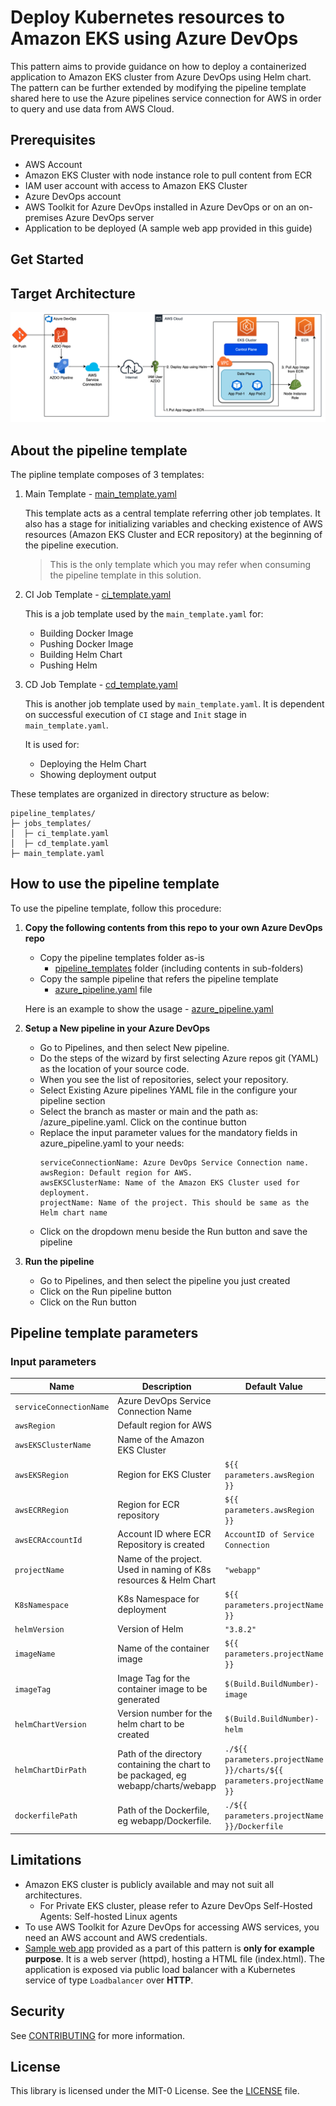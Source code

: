 # Deploy Kubernetes resources to Amazon EKS using Azure DevOps
This pattern aims to provide guidance on how to deploy a containerized application to Amazon EKS cluster from Azure DevOps using Helm chart. 
The pattern can be further extended by modifying the pipeline template shared here to use the Azure pipelines service connection for AWS in order to query and use data from AWS Cloud.

## Prerequisites
- AWS Account
- Amazon EKS Cluster with node instance role to pull content from ECR
- IAM user account with access to Amazon EKS Cluster
- Azure DevOps account
- AWS Toolkit for Azure DevOps installed in Azure DevOps or on an on-premises Azure DevOps server
- Application to be deployed (A sample web app provided in this guide)

## Get Started

## Target Architecture
![Target Architecture](./docs/img/Architecture.png "Target Architecture")
## About the pipeline template
The pipline template composes of 3 templates:

1. Main Template - [main_template.yaml](./pipeline_templates/main_template.yaml)

    This template acts as a central template referring other job templates. It also has a stage for initializing variables and checking existence of AWS resources (Amazon EKS Cluster and ECR repository) at the beginning of the pipeline execution.

    >This is the only template which you may refer when consuming the pipeline template in this solution.

2. CI Job Template - [ci_template.yaml](./pipeline_templates/job_templates/ci_template.yaml)

    This is a job template used by the `main_template.yaml` for:
    - Building Docker Image
    - Pushing Docker Image
    - Building Helm Chart
    - Pushing Helm

3. CD Job Template - [cd_template.yaml](./pipeline_templates/job_templates/cd_template.yaml)

    This is another job template used by `main_template.yaml`. It is dependent on successful execution of `CI` stage and `Init` stage in `main_template.yaml`. 
    
    It is used for:
    - Deploying the Helm Chart
    - Showing deployment output

These templates are organized in directory structure as below:
```
pipeline_templates/
├─ jobs_templates/
│  ├─ ci_template.yaml
│  ├─ cd_template.yaml
├─ main_template.yaml
```

## How to use the pipeline template
To use the pipeline template, follow this procedure:
1. **Copy the following contents from this repo to your own Azure DevOps repo**
    * Copy the pipeline templates folder as-is
        - [pipeline_templates](./pipeline_templates/) folder (including contents in sub-folders)
    * Copy the sample pipeline that refers the pipeline template
        - [azure_pipeline.yaml](./azure_pipeline.yaml) file
    
    Here is an example to show the usage - [azure_pipeline.yaml](./azure_pipeline.yaml)
2. **Setup a New pipeline in your Azure DevOps**
    * Go to Pipelines, and then select New pipeline.
    * Do the steps of the wizard by first selecting Azure repos git (YAML) as the location of your source code.
    * When you see the list of repositories, select your repository.
    * Select Existing Azure pipelines YAML file in the configure your pipeline section
    * Select the branch as master or main and the path as: /azure_pipeline.yaml. Click on the continue button
    * Replace the input parameter values for the mandatory fields in azure_pipeline.yaml to your needs:
        ```
        serviceConnectionName: Azure DevOps Service Connection name.
        awsRegion: Default region for AWS.
        awsEKSClusterName: Name of the Amazon EKS Cluster used for deployment.
        projectName: Name of the project. This should be same as the Helm chart name
        ```
    * Click on the dropdown menu beside the Run button and save the pipeline
3. **Run the pipeline**
    * Go to Pipelines, and then select the pipeline you just created
    * Click on the Run pipeline button
    * Click on the Run button

## Pipeline template parameters
### Input parameters

| Name                       | Description                                                     | Default Value         |
| -------------------------  | ----------------------------------------------------------------| --------------------- |
| `serviceConnectionName`    | Azure DevOps Service Connection Name                            |                       |
| `awsRegion`                | Default region for AWS                                          |                       |
| `awsEKSClusterName`        | Name of the Amazon EKS Cluster                                  |                       |
| `awsEKSRegion`             | Region for EKS Cluster                                          | `${{ parameters.awsRegion }}` |
| `awsECRRegion`             | Region for ECR repository                                       | `${{ parameters.awsRegion }}` |
| `awsECRAccountId`          | Account ID where ECR Repository is created                      | `AccountID of Service Connection` |
| `projectName`              | Name of the project. Used in naming of K8s resources & Helm Chart  | `"webapp"` |
| `K8sNamespace`             | K8s Namespace for deployment                                    | `${{ parameters.projectName }}` |
| `helmVersion`              | Version of Helm                                                 | `"3.8.2"` |
| `imageName`                | Name of the container image                                     | `${{ parameters.projectName }}` |
| `imageTag`                 | Image Tag for the container image to be generated               | `$(Build.BuildNumber)-image` |
| `helmChartVersion`         | Version number for the helm chart to be created                 | `$(Build.BuildNumber)-helm`  |
| `helmChartDirPath`         | Path of the directory containing the chart to be packaged, eg webapp/charts/webapp | `./${{ parameters.projectName }}/charts/${{ parameters.projectName }}` |
| `dockerfilePath`           | Path of the Dockerfile, eg webapp/Dockerfile.                   | `./${{ parameters.projectName }}/Dockerfile` |

## Limitations
- Amazon EKS cluster is publicly available and may not suit all architectures.
    - For Private EKS cluster, please refer to Azure DevOps Self-Hosted Agents: Self-hosted Linux agents
- To use AWS Toolkit for Azure DevOps for accessing AWS services, you need an AWS account and AWS credentials.
- [Sample web app](./webapp/charts/README.md) provided as a part of this pattern is **only for example purpose**. It is a web server (httpd), hosting a HTML file (index.html). The application is exposed via public load balancer with a Kubernetes service of type `Loadbalancer` over **HTTP**.

## Security

See [CONTRIBUTING](CONTRIBUTING.md#security-issue-notifications) for more information.

## License

This library is licensed under the MIT-0 License. See the [LICENSE](./LICENSE) file.
